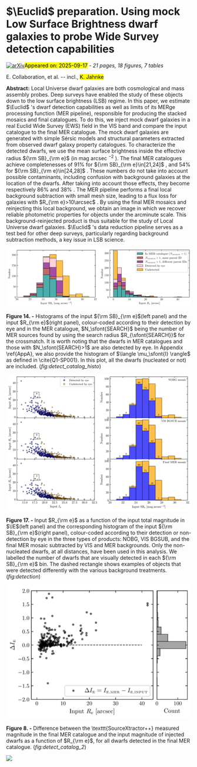 <div class="macros" style="visibility:hidden;">
$\newcommand{\ensuremath}{}$
$\newcommand{\xspace}{}$
$\newcommand{\object}[1]{\texttt{#1}}$
$\newcommand{\farcs}{{.}''}$
$\newcommand{\farcm}{{.}'}$
$\newcommand{\arcsec}{''}$
$\newcommand{\arcmin}{'}$
$\newcommand{\ion}[2]{#1#2}$
$\newcommand{\textsc}[1]{\textrm{#1}}$
$\newcommand{\hl}[1]{\textrm{#1}}$
$\newcommand{\footnote}[1]{}$
$\newcommand{\AL}[1]{\textcolor{teal}{#1}}$
$\newcommand{\orcid}[1]$
$\newcommand{\arraystretch}{1.2}$
$\newcommand{\arraystretch}{1.2}$
$\newcommand{\arraystretch}{1.2}$
$\newcommand{\arraystretch}{1.2}$
$\newcommand{\arraystretch}{1.2}$
$\newcommand{\arraystretch}{1.2}$</div>



<div id="title">

# $\Euclid$ preparation. Using mock Low Surface Brightness dwarf galaxies to probe Wide Survey detection capabilities

</div>
<div id="comments">

[![arXiv](https://img.shields.io/badge/arXiv-2509.13163-b31b1b.svg)](https://arxiv.org/abs/2509.13163)<mark>Appeared on: 2025-09-17</mark> -  _21 pages, 18 figures, 7 tables_

</div>
<div id="authors">

E. Collaboration, et al. -- incl., <mark>K. Jahnke</mark>

</div>
<div id="abstract">

**Abstract:** Local Universe dwarf galaxies are both cosmological and mass assembly probes. Deep surveys have enabled the study of these objects down to the low surface brightness (LSB) regime. In this paper, we estimate $\Euclid$ 's dwarf detection capabilities as well as limits of its MERge processing function (MER pipeline), responsible for producing the stacked mosaics and final catalogues. To do this, we inject mock dwarf galaxies in a real Euclid Wide Survey (EWS) field in the VIS band and compare the input catalogue to the final MER catalogue. The mock dwarf galaxies are generated with simple Sérsic models and structural parameters extracted from observed dwarf galaxy property catalogues. To characterize the detected dwarfs, we use the mean surface brightness inside the effective radius ${\rm SB}_{\rm e}$ (in mag arcsec $^{-2}$ ). The final MER catalogues achieve completenesses of $91 \%$ for ${\rm SB}_{\rm e}\in[21,24]$ , and $54 \%$ for ${\rm SB}_{\rm e}\in[24,28]$ . These numbers do not take into account possible contaminants, including confusion with background galaxies at the location of the dwarfs. After taking into account those effects, they become respectively $86 \%$ and $38 \%$ . The MER pipeline performs a final local background subtraction with small mesh size, leading to a flux loss for galaxies with $R_{\rm e}>10\arcsec$ . By using the final MER mosaics and reinjecting this local background, we obtain an image in which we recover reliable photometric properties for objects under the arcminute scale. This background-reinjected product is thus suitable for the study of Local Universe dwarf galaxies. $\Euclid$ 's data reduction pipeline serves as a test bed for other deep surveys, particularly regarding background subtraction methods, a key issue in LSB science.

</div>

<div id="div_fig1">

<img src="tmp_2509.13163/./figures/histogram_count_vs_SB_corrected.png" alt="Fig14.1" width="50%"/><img src="tmp_2509.13163/./figures/histogram_count_vs_Re_corrected.png" alt="Fig14.2" width="50%"/>

**Figure 14. -** Histograms of the input ${\rm SB}_{\rm e}$(left panel) and the input $R_{\rm e}$(right panel), colour-coded according to their detection by eye and in the MER catalogue, $N_\sfont{SEARCH}$ being the number of MER sources found by using the search radius $R_{\sfont{SEARCH}}$ for the crossmatch. It is worth noting that the dwarfs in MER catalogues and those with $N_\sfont{SEARCH}>1$ are also detected by eye. In Appendix \ref{AppA}, we also provide the histogram of $\langle \mu_\sfont{I} \rangle$ as defined in \cite{Q1-SP001}. In this plot, all the dwarfs (nucleated or not) are included. (*fig:detect_catalog_histo*)

</div>
<div id="div_fig2">

<img src="tmp_2509.13163/./figures/combined_non_nucleated.png" alt="Fig17" width="100%"/>

**Figure 17. -** Input $R_{\rm e}$ as a function of the input total magnitude in $\IE$(left panel) and the corresponding histogram of the input ${\rm SB}_{\rm e}$(right panel), colour-coded according to their detection or non-detection by eye in the three types of products: NOBG, VIS BGSUB, and the final MER mosaic subtracted by VIS and MER backgrounds. Only the non-nucleated dwarfs, at all distances, have been used in this analysis.  We labelled the number of dwarfs that are visually detected in each ${\rm SB}_{\rm e}$ bin. The dashed rectangle shows examples of objects that were detected differently with the various background treatments. (*fig:detection*)

</div>
<div id="div_fig3">

<img src="tmp_2509.13163/./figures/diff_mag_bgsub_combined.png" alt="Fig8" width="100%"/>

**Figure 8. -** Difference between the \texttt{SourceXtractor++} measured magnitude in the final MER catalogue and the input magnitude of injected dwarfs as a function of $R_{\rm e}$, for all dwarfs detected in the final MER catalogue. (*fig:detect_catalog_2*)

</div><div id="qrcode"><img src=https://api.qrserver.com/v1/create-qr-code/?size=100x100&data="https://arxiv.org/abs/2509.13163"></div>
